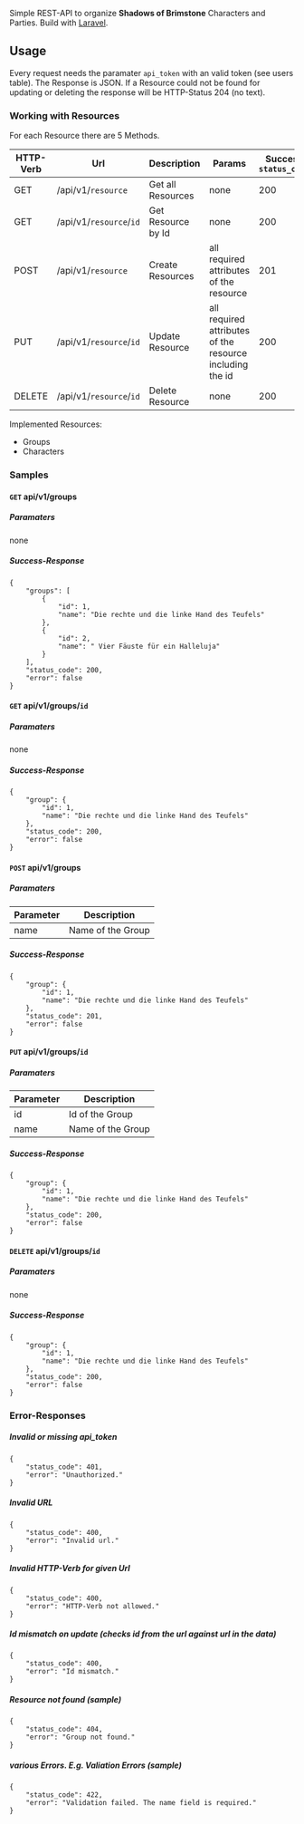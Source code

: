 Simple REST-API to organize **Shadows of Brimstone** Characters and Parties. Build with [Laravel](https://github.com/laravel/laravel).

## Usage
Every request needs the paramater `api_token` with an valid token (see users table). The Response is JSON. If a Resource could not be found for updating or deleting the response will be HTTP-Status 204 (no text).

### Working with Resources
For each Resource there are 5 Methods.

HTTP-Verb | Url | Description | Params | Success `status_code`
--------- | --- | ----------- | ------ | ---------------------
GET | /api/v1/`resource` | Get all Resources | none | 200
GET | /api/v1/`resource`/`id` | Get Resource by Id | none | 200
POST | /api/v1/`resource` | Create Resources | all required attributes of the resource | 201
PUT | /api/v1/`resource`/`id` | Update Resource| all required attributes of the resource including the id | 200
DELETE | /api/v1/`resource`/`id` | Delete Resource | none | 200

Implemented Resources:
- Groups
- Characters

### Samples

#### `GET` api/v1/groups
##### Paramaters
none
##### Success-Response
```
{
    "groups": [
        {
            "id": 1,
            "name": "Die rechte und die linke Hand des Teufels"
        },
        {
            "id": 2,
            "name": " Vier Fäuste für ein Halleluja"
        }
    ],
    "status_code": 200,
    "error": false
}
```

#### `GET` api/v1/groups/`id`
##### Paramaters
none
##### Success-Response
```
{
    "group": {
        "id": 1,
        "name": "Die rechte und die linke Hand des Teufels"
    },
    "status_code": 200,
    "error": false
}
```

#### `POST` api/v1/groups
##### Paramaters
Parameter | Description
--------- | -----------
name      | Name of the Group
##### Success-Response
```
{
    "group": {
        "id": 1,
        "name": "Die rechte und die linke Hand des Teufels"
    },
    "status_code": 201,
    "error": false
}
```

#### `PUT` api/v1/groups/`id`
##### Paramaters
Parameter | Description
--------- | -----------
id        | Id of the Group
name      | Name of the Group
##### Success-Response
```
{
    "group": {
        "id": 1,
        "name": "Die rechte und die linke Hand des Teufels"
    },
    "status_code": 200,
    "error": false
}
```

#### `DELETE` api/v1/groups/`id`
##### Paramaters
none
##### Success-Response
```
{
    "group": {
        "id": 1,
        "name": "Die rechte und die linke Hand des Teufels"
    },
    "status_code": 200,
    "error": false
}
```

### Error-Responses

##### Invalid or missing api_token
```
{
    "status_code": 401,
    "error": "Unauthorized."
}
```
##### Invalid URL
```
{
    "status_code": 400,
    "error": "Invalid url."
}
```
##### Invalid HTTP-Verb for given Url
```
{
    "status_code": 400,
    "error": "HTTP-Verb not allowed."
}
```
##### Id mismatch on update (checks id from the url against url in the data)
```
{
    "status_code": 400,
    "error": "Id mismatch."
}
```
##### Resource not found (sample)
```
{
    "status_code": 404,
    "error": "Group not found."
}
```
##### various Errors. E.g. Valiation Errors (sample)
```
{
    "status_code": 422,
    "error": "Validation failed. The name field is required."
}
```
